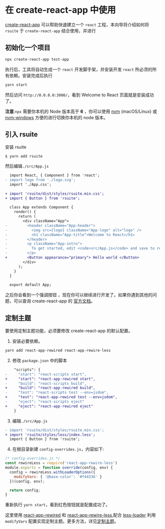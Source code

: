 # 在 create-react-app 中使用
[create-react-app][create-react-app] 可以帮助快速建立一个 `react` 工程，本向导将介绍如何将 `rsuite` 于 `create-react-app` 结合使用，并进行
## 初始化一个项目
```bash
npx create-react-app test-app
```
执行后，工具将自动生成一个 `react` 开发脚手架，并安装开发 `react` 所必须的所有依赖。安装完成后执行
```bash
yarn start
```
然后访问 `http://0.0.0.0:3000/`，看到 Welcome to React 页面就是安装成功了。

**注意**:`npx` 需要你本机的 Node 版本高于 **6** ，你可以使用 [nvm][nvm] (macOS/Linux) 或 [nvm-windows][nvm-windows] 方便的进行切换你本机的 node 版本。


## 引入 rsuite
安装 rsuite
```
$ yarn add rsuite
```
然后编辑`./src/App.js`
```diff
  import React, { Component } from 'react';
- import logo from './logo.svg';
  import './App.css';
  
+ import 'rsuite/dist/styles/rsuite.min.css';
+ import { Button } from 'rsuite';
  
  class App extends Component {
    render() {
      return (
        <div className="App">
-         <header className="App-header">
-           <img src={logo} className="App-logo" alt="logo" />
-           <h1 className="App-title">Welcome to React</h1>
-         </header>
-         <p className="App-intro">
-           To get started, edit <code>src/App.js</code> and save to reload.
-         </p>
+         <Button appearance="primary"> Hello world </Button>
        </div>
      );
    }
  }
  
  export default App;
```

之后你会看到一个强调按钮 ，现在你可以继续进行开发了。如果你遇到其他的问题，可以查询 create-react-app 的 [官方文档][create-react-app-readme]。

## 定制主题
要使用定制主题功能，必须要修改 create-react-app 的默认配置。
1. 安装必要依赖。

```bash
yarn add react-app-rewired react-app-rewire-less
```

2. 修改 `package.json` 中的脚本

```diff
    "scripts": {
-     "start": "react-scripts start",
+     "start": "react-app-rewired start",
-     "build": "react-scripts build",
+     "build": "react-app-rewired build",
-     "test": "react-scripts test --env=jsdom",
+     "test": "react-app-rewired test --env=jsdom",
-     "eject": "react-scripts eject"
+     "eject": "react-app-rewired eject"
    }
```

3. 编辑`./src/App.js`

```diff
- import 'rsuite/dist/styles/rsuite.min.css';
+ import 'rsuite/styles/less/index.less';
  import { Button } from 'rsuite';
```

4. 在根目录新建 `config-overrides.js`，内容如下:

```javascript
/* config-overrides.js */
const rewireLess = require('react-app-rewire-less')
module.exports = function override(config, env) {
  config = rewireLess.withLoaderOptions({
    modifyVars: { '@base-color': '#f44336' }
  })(config, env);

  return config;
}
```
重新执行 `yarn start`，看到红色按钮就是配置成功了。

这里使用 [react-app-rewired][react-app-rewired] 和 [react-app-rewire-less][react-app-rewire-less],配合 [less-loader][less-loader] 利用 `modifyVars` 配置实现定制主题。更多方法，详见[定制主题](/guide/themes)。




[nvm]:https://github.com/creationix/nvm#installation
[nvm-windows]:https://github.com/coreybutler/nvm-windows#node-version-manager-nvm-for-windows
[create-react-app]:https://github.com/facebook/create-react-app
[create-react-app-readme]:https://github.com/facebook/create-react-app/blob/next/README.md
[react-app-rewired]:https://github.com/timarney/react-app-rewired
[react-app-rewire-less]:https://github.com/timarney/react-app-rewired/blob/master/packages/react-app-rewire-less/README.md
[less-loader]:https://github.com/webpack-contrib/less-loader